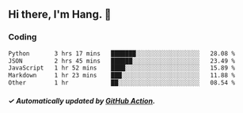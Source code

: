 ## Hi there, I'm Hang. 👋

### Coding

<!--START_SECTION:waka-->

```txt
Python       3 hrs 17 mins   ███████░░░░░░░░░░░░░░░░░░   28.08 %
JSON         2 hrs 45 mins   ██████░░░░░░░░░░░░░░░░░░░   23.49 %
JavaScript   1 hr 52 mins    ████░░░░░░░░░░░░░░░░░░░░░   15.89 %
Markdown     1 hr 23 mins    ███░░░░░░░░░░░░░░░░░░░░░░   11.88 %
Other        1 hr            ██░░░░░░░░░░░░░░░░░░░░░░░   08.54 %
```

<!--END_SECTION:waka-->

##### ✓ Automatically updated by [GitHub Action](https://github.com/huhuhang/huhuhang/actions).
